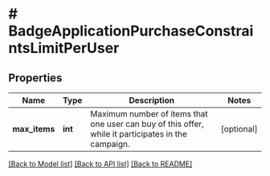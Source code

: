 # # BadgeApplicationPurchaseConstraintsLimitPerUser

## Properties

Name | Type | Description | Notes
------------ | ------------- | ------------- | -------------
**max_items** | **int** | Maximum number of items that one user can buy of this offer, while it participates in the campaign. | [optional]

[[Back to Model list]](../../README.md#models) [[Back to API list]](../../README.md#endpoints) [[Back to README]](../../README.md)
